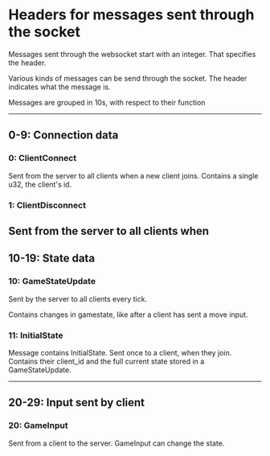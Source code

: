 # Headers for messages sent through the socket
Messages sent through the websocket start with an integer. That specifies the header.

Various kinds of messages can be send through the socket. The header indicates what the message is.

Messages are grouped in 10s, with respect to their function

---
## 0-9: Connection data
### 0: ClientConnect
Sent from the server to all clients when a new client joins.
Contains a single u32, the client's id.

### 1: ClientDisconnect
Sent from the server to all clients when
---
## 10-19: State data
### 10: GameStateUpdate
Sent by the server to all clients every tick.

Contains changes in gamestate, like after a client has sent a move input.

### 11: InitialState
Message contains InitialState. Sent once to a client, when they join.
Contains their client_id and the full current state stored in a GameStateUpdate.

---
## 20-29: Input sent by client
### 20: GameInput
Sent from a client to the server. GameInput can change the state.